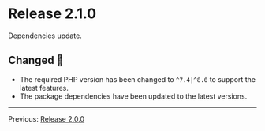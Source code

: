 # Release 2.1.0

Dependencies update.

## Changed :slot_machine:

- The required PHP version has been changed to `^7.4|^8.0` to support the latest features.
- The package dependencies have been updated to the latest versions.

---
Previous: [Release 2.0.0](CHANGELOG-2.0.0.md)
